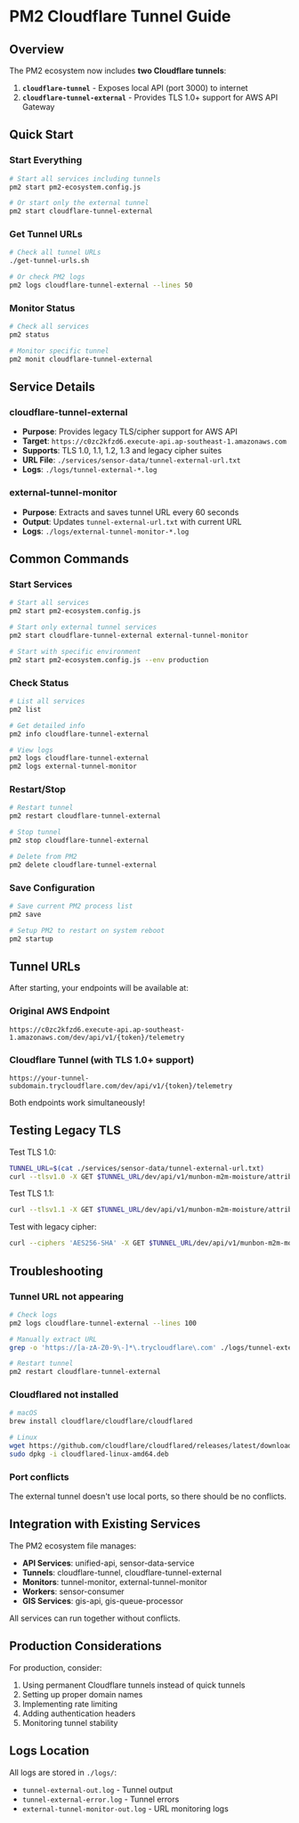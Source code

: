 # PM2 Cloudflare Tunnel Guide

## Overview

The PM2 ecosystem now includes **two Cloudflare tunnels**:

1. **`cloudflare-tunnel`** - Exposes local API (port 3000) to internet
2. **`cloudflare-tunnel-external`** - Provides TLS 1.0+ support for AWS API Gateway

## Quick Start

### Start Everything
```bash
# Start all services including tunnels
pm2 start pm2-ecosystem.config.js

# Or start only the external tunnel
pm2 start cloudflare-tunnel-external
```

### Get Tunnel URLs
```bash
# Check all tunnel URLs
./get-tunnel-urls.sh

# Or check PM2 logs
pm2 logs cloudflare-tunnel-external --lines 50
```

### Monitor Status
```bash
# Check all services
pm2 status

# Monitor specific tunnel
pm2 monit cloudflare-tunnel-external
```

## Service Details

### cloudflare-tunnel-external
- **Purpose**: Provides legacy TLS/cipher support for AWS API
- **Target**: `https://c0zc2kfzd6.execute-api.ap-southeast-1.amazonaws.com`
- **Supports**: TLS 1.0, 1.1, 1.2, 1.3 and legacy cipher suites
- **URL File**: `./services/sensor-data/tunnel-external-url.txt`
- **Logs**: `./logs/tunnel-external-*.log`

### external-tunnel-monitor
- **Purpose**: Extracts and saves tunnel URL every 60 seconds
- **Output**: Updates `tunnel-external-url.txt` with current URL
- **Logs**: `./logs/external-tunnel-monitor-*.log`

## Common Commands

### Start Services
```bash
# Start all services
pm2 start pm2-ecosystem.config.js

# Start only external tunnel services
pm2 start cloudflare-tunnel-external external-tunnel-monitor

# Start with specific environment
pm2 start pm2-ecosystem.config.js --env production
```

### Check Status
```bash
# List all services
pm2 list

# Get detailed info
pm2 info cloudflare-tunnel-external

# View logs
pm2 logs cloudflare-tunnel-external
pm2 logs external-tunnel-monitor
```

### Restart/Stop
```bash
# Restart tunnel
pm2 restart cloudflare-tunnel-external

# Stop tunnel
pm2 stop cloudflare-tunnel-external

# Delete from PM2
pm2 delete cloudflare-tunnel-external
```

### Save Configuration
```bash
# Save current PM2 process list
pm2 save

# Setup PM2 to restart on system reboot
pm2 startup
```

## Tunnel URLs

After starting, your endpoints will be available at:

### Original AWS Endpoint
```
https://c0zc2kfzd6.execute-api.ap-southeast-1.amazonaws.com/dev/api/v1/{token}/telemetry
```

### Cloudflare Tunnel (with TLS 1.0+ support)
```
https://your-tunnel-subdomain.trycloudflare.com/dev/api/v1/{token}/telemetry
```

Both endpoints work simultaneously!

## Testing Legacy TLS

Test TLS 1.0:
```bash
TUNNEL_URL=$(cat ./services/sensor-data/tunnel-external-url.txt)
curl --tlsv1.0 -X GET $TUNNEL_URL/dev/api/v1/munbon-m2m-moisture/attributes
```

Test TLS 1.1:
```bash
curl --tlsv1.1 -X GET $TUNNEL_URL/dev/api/v1/munbon-m2m-moisture/attributes
```

Test with legacy cipher:
```bash
curl --ciphers 'AES256-SHA' -X GET $TUNNEL_URL/dev/api/v1/munbon-m2m-moisture/attributes
```

## Troubleshooting

### Tunnel URL not appearing
```bash
# Check logs
pm2 logs cloudflare-tunnel-external --lines 100

# Manually extract URL
grep -o 'https://[a-zA-Z0-9\-]*\.trycloudflare\.com' ./logs/tunnel-external-out.log | tail -1

# Restart tunnel
pm2 restart cloudflare-tunnel-external
```

### Cloudflared not installed
```bash
# macOS
brew install cloudflare/cloudflare/cloudflared

# Linux
wget https://github.com/cloudflare/cloudflared/releases/latest/download/cloudflared-linux-amd64.deb
sudo dpkg -i cloudflared-linux-amd64.deb
```

### Port conflicts
The external tunnel doesn't use local ports, so there should be no conflicts.

## Integration with Existing Services

The PM2 ecosystem file manages:
- **API Services**: unified-api, sensor-data-service
- **Tunnels**: cloudflare-tunnel, cloudflare-tunnel-external
- **Monitors**: tunnel-monitor, external-tunnel-monitor
- **Workers**: sensor-consumer
- **GIS Services**: gis-api, gis-queue-processor

All services can run together without conflicts.

## Production Considerations

For production, consider:
1. Using permanent Cloudflare tunnels instead of quick tunnels
2. Setting up proper domain names
3. Implementing rate limiting
4. Adding authentication headers
5. Monitoring tunnel stability

## Logs Location

All logs are stored in `./logs/`:
- `tunnel-external-out.log` - Tunnel output
- `tunnel-external-error.log` - Tunnel errors
- `external-tunnel-monitor-out.log` - URL monitoring logs